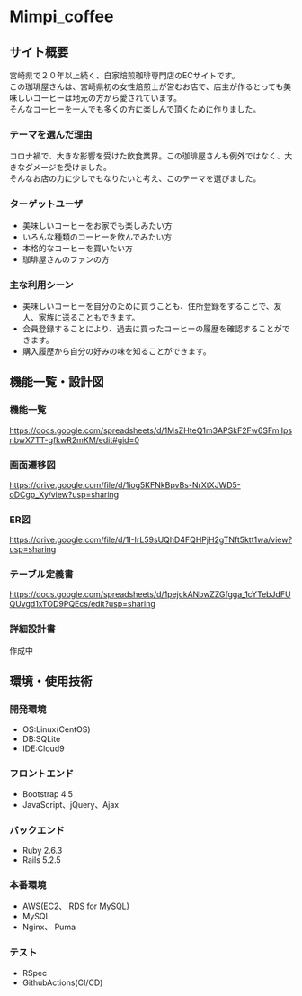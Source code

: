 # Mimpi_coffee

## サイト概要
宮崎県で２０年以上続く、自家焙煎珈琲専門店のECサイトです。<br>
この珈琲屋さんは、宮崎県初の女性焙煎士が営むお店で、店主が作るとっても美味しいコーヒーは地元の方から愛されています。<br>
そんなコーヒーを一人でも多くの方に楽しんで頂くために作りました。

### テーマを選んだ理由
コロナ禍で、大きな影響を受けた飲食業界。この珈琲屋さんも例外ではなく、大きなダメージを受けました。<br>
そんなお店の力に少しでもなりたいと考え、このテーマを選びました。

### ターゲットユーザ
- 美味しいコーヒーをお家でも楽しみたい方
- いろんな種類のコーヒーを飲んでみたい方
- 本格的なコーヒーを買いたい方
- 珈琲屋さんのファンの方

### 主な利用シーン
- 美味しいコーヒーを自分のために買うことも、住所登録をすることで、友人、家族に送ることもできます。
- 会員登録することにより、過去に買ったコーヒーの履歴を確認することができます。
- 購入履歴から自分の好みの味を知ることができます。

## 機能一覧・設計図

### 機能一覧
https://docs.google.com/spreadsheets/d/1MsZHteQ1m3APSkF2Fw6SFmiIpsnbwX7TT-gfkwR2mKM/edit#gid=0

### 画面遷移図
https://drive.google.com/file/d/1iog5KFNkBpvBs-NrXtXJWD5-oDCgp_Xy/view?usp=sharing

### ER図
https://drive.google.com/file/d/1I-IrL59sUQhD4FQHPjH2gTNft5ktt1wa/view?usp=sharing

### テーブル定義書
https://docs.google.com/spreadsheets/d/1pejckANbwZZGfgga_1cYTebJdFUQUvgd1xTOD9PQEcs/edit?usp=sharing

### 詳細設計書
作成中

## 環境・使用技術
### 開発環境
- OS:Linux(CentOS)
- DB:SQLite
- IDE:Cloud9

### フロントエンド
- Bootstrap 4.5
- JavaScript、jQuery、Ajax

### バックエンド
- Ruby 2.6.3
- Rails 5.2.5

### 本番環境
- AWS(EC2、 RDS for MySQL)
- MySQL
- Nginx、 Puma

### テスト
- RSpec
- GithubActions(CI/CD)
